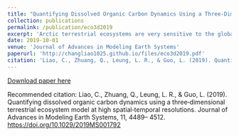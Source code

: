 ```yaml
---
title: "Quantifying Dissolved Organic Carbon Dynamics Using a Three‐Dimensional Terrestrial Ecosystem Model at High Spatial‐Temporal Resolutions"
collection: publications
permalink: /publication/eco3d2019
excerpt: 'Arctic terrestrial ecosystems are very sensitive to the global climate change due to the large storage of soil organic carbon and the presence of snow, glacier, and permafrost, which respond directly to near surface air temperature that has warmed in the Arctic by almost twice as much as the global average. These ecosystems play a significant role in affecting regional and global carbon cycling, which have been traditionally quantified using biogeochemical models that have not explicitly considered the loss of carbon due to lateral flow of water from land to aquatic ecosystems. Building upon an extant spatially distributed hydrological model and a process‐based biogeochemical model, we have developed a three‐dimensional terrestrial ecosystem model to elucidate how lateral water flow has impacted the regional dissolved organic carbon (DOC) dynamics in the Tanana Flats Basin in central Alaska. The model explicitly simulates the production, consumption, and transport of DOC. Both in situ observational data and remote sensing‐based products were used to calibrate and validate the model. Our simulations show that (1) plant litter DOC leaching exerts significant controls on soil DOC concentration during precipitation and snowmelt events, (2) lateral transport plays an important role in affecting regional DOC dynamics, and (3) DOC export to the Tanana River is approximately 9.6 × 106 kg C year−1. This study provides a modeling framework to adequately quantify the Arctic land ecosystem carbon budget by considering the lateral transport of carbon affected by permafrost degradation. The quantification of the lateral carbon fluxes will also improve future carbon cycle modeling for Arctic aquatic ecosystems.'
date: 2019-10-01
venue: 'Journal of Advances in Modeling Earth Systems'
paperurl: 'http://changliao1025.github.io/files/eco3d2019.pdf'
citation: 'Liao, C., Zhuang, Q., Leung, L. R., & Guo, L. (2019). Quantifying dissolved organic carbon dynamics using a three‐dimensional terrestrial ecosystem model at high spatial‐temporal resolutions. Journal of Advances in Modeling Earth Systems, 11, 4489– 4512. https://doi.org/10.1029/2019MS001792'
---
```



[Download paper here](http://changliao1025.github.io/files/eco3d2019.pdf)

Recommended citation: Liao, C., Zhuang, Q., Leung, L. R., & Guo, L. (2019). Quantifying dissolved organic carbon dynamics using a three‐dimensional terrestrial ecosystem model at high spatial‐temporal resolutions. Journal of Advances in Modeling Earth Systems, 11, 4489– 4512. https://doi.org/10.1029/2019MS001792